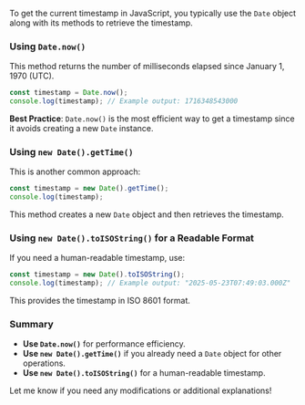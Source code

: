 To get the current timestamp in JavaScript, you typically use the `Date` object along with its methods to retrieve the timestamp.

### Using `Date.now()`
This method returns the number of milliseconds elapsed since January 1, 1970 (UTC).
```javascript
const timestamp = Date.now();
console.log(timestamp); // Example output: 1716348543000
```
**Best Practice**: `Date.now()` is the most efficient way to get a timestamp since it avoids creating a new `Date` instance.

### Using `new Date().getTime()`
This is another common approach:
```javascript
const timestamp = new Date().getTime();
console.log(timestamp);
```
This method creates a new `Date` object and then retrieves the timestamp.

### Using `new Date().toISOString()` for a Readable Format
If you need a human-readable timestamp, use:
```javascript
const timestamp = new Date().toISOString();
console.log(timestamp); // Example output: "2025-05-23T07:49:03.000Z"
```
This provides the timestamp in ISO 8601 format.

### Summary
- **Use `Date.now()`** for performance efficiency.
- **Use `new Date().getTime()`** if you already need a `Date` object for other operations.
- **Use `new Date().toISOString()`** for a human-readable timestamp.

Let me know if you need any modifications or additional explanations!